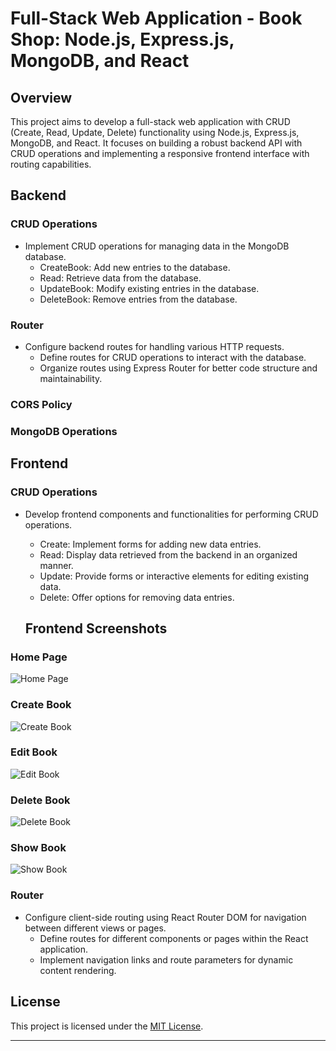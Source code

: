 
# Full-Stack Web Application - Book Shop: Node.js, Express.js, MongoDB, and React

## Overview

This project aims to develop a full-stack web application with CRUD (Create, Read, Update, Delete) functionality using Node.js, Express.js, MongoDB, and React. It focuses on building a robust backend API with CRUD operations and implementing a responsive frontend interface with routing capabilities.

## Backend

### CRUD Operations
- Implement CRUD operations for managing data in the MongoDB database.
  - CreateBook: Add new entries to the database.
  - Read: Retrieve data from the database.
  - UpdateBook: Modify existing entries in the database.
  - DeleteBook: Remove entries from the database.

### Router
- Configure backend routes for handling various HTTP requests.
  - Define routes for CRUD operations to interact with the database.
  - Organize routes using Express Router for better code structure and maintainability.

### CORS Policy

### MongoDB Operations

## Frontend

### CRUD Operations
- Develop frontend components and functionalities for performing CRUD operations.
  - Create: Implement forms for adding new data entries.
  - Read: Display data retrieved from the backend in an organized manner.
  - Update: Provide forms or interactive elements for editing existing data.
  - Delete: Offer options for removing data entries.

  ## Frontend Screenshots

### Home Page
![Home Page](frontend/images/home.JPG)

### Create Book
![Create Book](/images/createBook.JPG)

### Edit Book
![Edit Book](frontend/images/editBook.JPG)

### Delete Book
![Delete Book](frontend/images/deleteBook.JPG)

### Show Book
![Show Book](frontend/images/showBook.JPG)

### Router
- Configure client-side routing using React Router DOM for navigation between different views or pages.
  - Define routes for different components or pages within the React application.
  - Implement navigation links and route parameters for dynamic content rendering.

## License

This project is licensed under the [MIT License](LICENSE).

---
